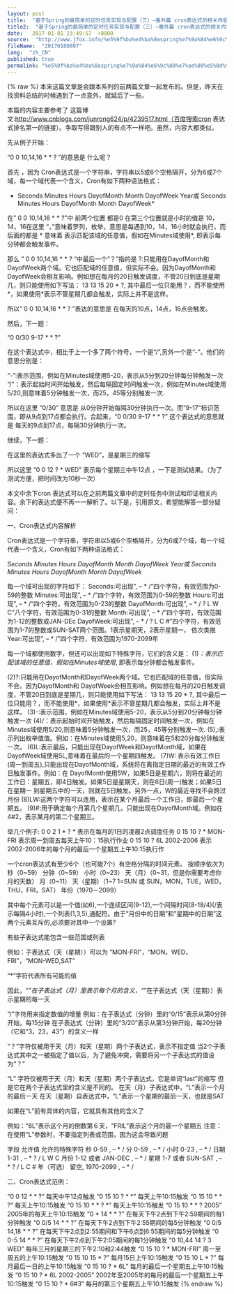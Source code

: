 ```yaml
---
layout: post
title:  "基于Spring的最简单的定时任务实现与配置（三）–番外篇 cron表达式的相关内容"
title2:  "基于Spring的最简单的定时任务实现与配置（三）–番外篇 cron表达式的相关内容"
date:   2017-01-01 23:49:57  +0800
source:  "http://www.jfox.info/%e5%9f%ba%e4%ba%8espring%e7%9a%84%e6%9c%80%e7%ae%80%e5%8d%95%e7%9a%84%e5%ae%9a%e6%97%b6%e4%bb%bb%e5%8a%a1%e5%ae%9e%e7%8e%b0%e4%b8%8e%e9%85%8d%e7%bd%ae-%e4%b8%89-%e7%95%aa%e5%a4%96%e7%af%87-cron.html"
fileName:  "20170100897"
lang:  "zh_CN"
published: true
permalink: "%e5%9f%ba%e4%ba%8espring%e7%9a%84%e6%9c%80%e7%ae%80%e5%8d%95%e7%9a%84%e5%ae%9a%e6%97%b6%e4%bb%bb%e5%8a%a1%e5%ae%9e%e7%8e%b0%e4%b8%8e%e9%85%8d%e7%bd%ae-%e4%b8%89-%e7%95%aa%e5%a4%96%e7%af%87-cron.html"
---
```

{% raw %}
本来这篇文章是会跟本系列的前两篇文章一起发布的。但是，昨天在找资料总结的时候遇到了一点意外，就延后了一些。

 本篇的内容主要参考了 这篇博文:http://www.cnblogs.com/junrong624/p/4239517.html（百度搜索cron 表达式排名第一的链接）。争取写得跟别人的有点不一样吧。虽然，内容大都类似。

先从例子开始：

 “0 0 10,14,16 * * ? ”的意思是 什么呢？

 首先 ，因为 Cron表达式是一个字符串，字符串以5或6个空格隔开，分为6或7个域，每一个域代表一个含义，Cron有如下两种语法格式： 

* Seconds Minutes Hours DayofMonth Month DayofWeek Year或 
Seconds Minutes Hours DayofMonth Month DayofWeek*

 在” 0 0 10,14,16 * * ?”中 前两个位置 都是0 在第三个位置就是小时的值是 10，14，16在这里 “，”意味着罗列，枚举，意思是每遇到10，14，16小时就会执行，而后面的都是 * 意味着 表示匹配该域的任意值，假如在Minutes域使用*, 即表示每分钟都会触发事件。

那么 ” 0 0 10,14,16 * * ? “中最后一个“？”指的是 ?:只能用在DayofMonth和DayofWeek两个域。它也匹配域的任意值，但实际不会。因为DayofMonth和 DayofWeek会相互影响。例如想在每月的20日触发调度，不管20日到底是星期几，则只能使用如下写法： 13 13 15 20 * ?, 其中最后一位只能用？，而不能使用*，如果使用*表示不管星期几都会触发，实际上并不是这样。 

所以“ 0 0 10,14,16 * * ? ”表达的意思是 在每天的10点，14点，16点会触发。

然后，下一题：

 “0 0/30 9-17 * * ?” 

在这个表达式中，相比于上一个多了两个符号，一个是“/”,另外一个是“-”。他们的意思分别是：

 “-”:表示范围，例如在Minutes域使用5-20，表示从5分到20分钟每分钟触发一次 
“/”：表示起始时间开始触发，然后每隔固定时间触发一次，例如在Minutes域使用5/20,则意味着5分钟触发一次，而25，45等分别触发一次. 

所以在这里 “0/30” 意思是 从0分钟开始每隔30分钟执行一次。而“9-17“标识范围，即从9点到17点都会执行。合起来，“0 0/30 9-17 * * ?” 这个表达式的意思就是 每天的9点到17点，每隔30分钟执行一次。

继续，下一题：

在这里的表达式多出了一个 “WED”，是星期三的缩写

所以这里 “0 0 12 ? * WED” 表示每个星期三中午12点 ，一下是测试结果。（为了测试方便，把时间改为10秒一次）

本文中余下cron 表达式可以在之前两篇文章中的定时任务中测试和印证相关内容。余下的表达式便不再一一解析了。以下是，引用原文，希望能解答一部分疑问：

 一、Cron表达式内容解析 

Cron表达式是一个字符串，字符串以5或6个空格隔开，分为6或7个域，每一个域代表一个含义，Cron有如下两种语法格式： 

*Seconds Minutes Hours DayofMonth Month DayofWeek Year或 
Seconds Minutes Hours DayofMonth Month DayofWeek*

每一个域可出现的字符如下： 
Seconds:可出现”, – * /”四个字符，有效范围为0-59的整数 
Minutes:可出现”, – * /”四个字符，有效范围为0-59的整数 
Hours:可出现”, – * /”四个字符，有效范围为0-23的整数 
DayofMonth:可出现”, – * / ? L W C”八个字符，有效范围为0-31的整数 
Month:可出现”, – * /”四个字符，有效范围为1-12的整数或JAN-DEc 
DayofWeek:可出现”, – * / ? L C #”四个字符，有效范围为1-7的整数或SUN-SAT两个范围。1表示星期天，2表示星期一， 依次类推 
Year:可出现”, – * /”四个字符，有效范围为1970-2099年

每一个域都使用数字，但还可以出现如下特殊字符，它们的含义是： 
(1)*：表示匹配该域的任意值，假如在Minutes域使用*, 即表示每分钟都会触发事件。

(2)?:只能用在DayofMonth和DayofWeek两个域。它也匹配域的任意值，但实际不会。因为DayofMonth和 DayofWeek会相互影响。例如想在每月的20日触发调度，不管20日到底是星期几，则只能使用如下写法： 13 13 15 20 * ?, 其中最后一位只能用？，而不能使用*，如果使用*表示不管星期几都会触发，实际上并不是这样。 
(3)-:表示范围，例如在Minutes域使用5-20，表示从5分到20分钟每分钟触发一次 
(4)/：表示起始时间开始触发，然后每隔固定时间触发一次，例如在Minutes域使用5/20,则意味着5分钟触发一次，而25，45等分别触发一次. 
(5),:表示列出枚举值值。例如：在Minutes域使用5,20，则意味着在5和20分每分钟触发一次。 
(6)L:表示最后，只能出现在DayofWeek和DayofMonth域，如果在DayofWeek域使用5L,意味着在最后的一个星期四触发。 
(7)W: 表示有效工作日(周一到周五),只能出现在DayofMonth域，系统将在离指定日期的最近的有效工作日触发事件。例如：在 DayofMonth使用5W，如果5日是星期六，则将在最近的工作日：星期五，即4日触发。如果5日是星期天，则在6日(周一)触发；如果5日在星期一 到星期五中的一天，则就在5日触发。另外一点，W的最近寻找不会跨过月份 
(8)LW:这两个字符可以连用，表示在某个月最后一个工作日，即最后一个星期五。 
(9)#:用于确定每个月第几个星期几，只能出现在DayofMonth域。例如在4#2，表示某月的第二个星期三。

举几个例子: 
0 0 2 1 * ? * 表示在每月的1日的凌晨2点调度任务 
0 15 10 ? * MON-FRI 表示周一到周五每天上午10：15执行作业 
0 15 10 ? 6L 2002-2006 表示2002-2006年的每个月的最后一个星期五上午10:15执行作

一个cron表达式有至少6个（也可能7个）有空格分隔的时间元素。 
按顺序依次为 
秒（0~59） 
分钟（0~59） 
小时（0~23） 
天（月）（0~31，但是你需要考虑你月的天数） 
月（0~11） 
天（星期）（1~7 1=SUN 或 SUN，MON，TUE，WED，THU，FRI，SAT） 
年份（1970－2099）

其中每个元素可以是一个值(如6),一个连续区间(9-12),一个间隔时间(8-18/4)(/表示每隔4小时),一个列表(1,3,5),通配符。由于”月份中的日期”和”星期中的日期”这两个元素互斥的,必须要对其中一个设置?

有些子表达式能包含一些范围或列表

例如：子表达式（天（星期））可以为 “MON-FRI”，“MON，WED，FRI”，“MON-WED,SAT”

“*”字符代表所有可能的值

因此，“*”在子表达式（月）里表示每个月的含义，“*”在子表达式（天（星期））表示星期的每一天

“/”字符用来指定数值的增量 
例如：在子表达式（分钟）里的“0/15”表示从第0分钟开始，每15分钟 
在子表达式（分钟）里的“3/20”表示从第3分钟开始，每20分钟（它和“3，23，43”）的含义一样

“？”字符仅被用于天（月）和天（星期）两个子表达式，表示不指定值 
当2个子表达式其中之一被指定了值以后，为了避免冲突，需要将另一个子表达式的值设为“？”

“L” 字符仅被用于天（月）和天（星期）两个子表达式，它是单词“last”的缩写 
但是它在两个子表达式里的含义是不同的。 
在天（月）子表达式中，“L”表示一个月的最后一天 
在天（星期）自表达式中，“L”表示一个星期的最后一天，也就是SAT

如果在“L”前有具体的内容，它就具有其他的含义了

例如：“6L”表示这个月的倒数第６天，“FRIL”表示这个月的最一个星期五 
注意：在使用“L”参数时，不要指定列表或范围，因为这会导致问题

字段 允许值 允许的特殊字符 
秒 0-59 , – * / 
分 0-59 , – * / 
小时 0-23 , – * / 
日期 1-31 , – * ? / L W C 
月份 1-12 或者 JAN-DEC , – * / 
星期 1-7 或者 SUN-SAT , – * ? / L C # 
年（可选） 留空, 1970-2099 , – * /

 二、Cron表达式范例：

“0 0 12 * * ?” 每天中午12点触发 
“0 15 10 ? * *” 每天上午10:15触发 
“0 15 10 * * ?” 每天上午10:15触发 
“0 15 10 * * ? *” 每天上午10:15触发 
“0 15 10 * * ? 2005” 2005年的每天上午10:15触发 
“0 * 14 * * ?” 在每天下午2点到下午2:59期间的每1分钟触发 
“0 0/5 14 * * ?” 在每天下午2点到下午2:55期间的每5分钟触发 
“0 0/5 14,18 * * ?” 在每天下午2点到2:55期间和下午6点到6:55期间的每5分钟触发 
“0 0-5 14 * * ?” 在每天下午2点到下午2:05期间的每1分钟触发 
“0 10,44 14 ? 3 WED” 每年三月的星期三的下午2:10和2:44触发 
“0 15 10 ? * MON-FRI” 周一至周五的上午10:15触发 
“0 15 10 15 * ?” 每月15日上午10:15触发 
“0 15 10 L * ?” 每月最后一日的上午10:15触发 
“0 15 10 ? * 6L” 每月的最后一个星期五上午10:15触发 
“0 15 10 ? * 6L 2002-2005” 2002年至2005年的每月的最后一个星期五上午10:15触发 
“0 15 10 ? * 6#3” 每月的第三个星期五上午10:15触发
{% endraw %}